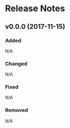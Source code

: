# Release Notes

## v0.0.0 (2017-11-15)

### Added

N/A

### Changed
 
N/A

### Fixed

N/A

### Removed

N/A